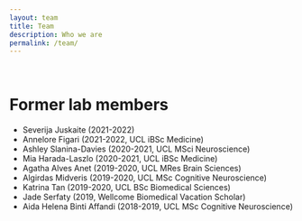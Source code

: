 ```yaml
---
layout: team
title: Team
description: Who we are
permalink: /team/
---
```



<br/>
<div class="blurb">
    <h1>Former lab members</h1>
    <ul>
        <li>Severija Juskaite (2021-2022)</li>
        <li>Annelore Figari (2021-2022, UCL iBSc Medicine)</li>
        <li>Ashley Slanina-Davies (2020-2021, UCL MSci Neuroscience)</li>
        <li>Mia Harada-Laszlo (2020-2021, UCL iBSc Medicine)</li>
        <li>Agatha Alves Anet (2019-2020, UCL MRes Brain Sciences)</li>
        <li>Algirdas Midveris (2019-2020, UCL MSc Cognitive Neuroscience)</li>
        <li>Katrina Tan (2019-2020, UCL BSc Biomedical Sciences)</li>
        <li>Jade Serfaty (2019, Wellcome Biomedical Vacation Scholar)</li>
        <li>Aida Helena Binti Affandi (2018-2019, UCL MSc Cognitive Neuroscience)</li>
    </ul>
</div>
<br/>